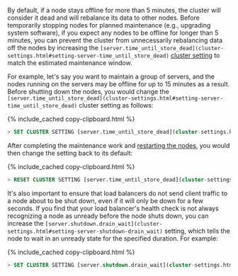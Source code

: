 By default, if a node stays offline for more than 5 minutes, the cluster will consider it dead and will rebalance its data to other nodes. Before temporarily stopping nodes for planned maintenance (e.g., upgrading system software), if you expect any nodes to be offline for longer than 5 minutes, you can prevent the cluster from unnecessarily rebalancing data off the nodes by increasing the `[server.time_until_store_dead](cluster-settings.html#setting-server-time_until_store_dead)` [cluster setting](cluster-settings.html) to match the estimated maintenance window.

For example, let's say you want to maintain a group of servers, and the nodes running on the servers may be offline for up to 15 minutes as a result. Before shutting down the nodes, you would change the `[server.time_until_store_dead](cluster-settings.html#setting-server-time_until_store_dead)` cluster setting as follows:

{% include_cached copy-clipboard.html %}
~~~ sql
> SET CLUSTER SETTING [server.time_until_store_dead](cluster-settings.html#setting-server-time_until_store_dead) = '15m0s';
~~~

After completing the maintenance work and [restarting the nodes](cockroach-start.html), you would then change the setting back to its default:

{% include_cached copy-clipboard.html %}
~~~ sql
> RESET CLUSTER SETTING [server.time_until_store_dead](cluster-settings.html#setting-server-time_until_store_dead);
~~~

It's also important to ensure that load balancers do not send client traffic to a node about to be shut down, even if it will only be down for a few seconds. If you find that your load balancer's health check is not always recognizing a node as unready before the node shuts down, you can increase the `[server.shutdown.drain_wait](cluster-settings.html#setting-server-shutdown-drain_wait)` setting, which tells the node to wait in an unready state for the specified duration. For example:

{% include_cached copy-clipboard.html %}
 ~~~ sql
 > SET CLUSTER SETTING [server.shutdown.drain_wait](cluster-settings.html#setting-server-shutdown-drain_wait) = '10s';
 ~~~

